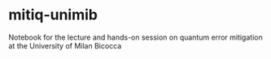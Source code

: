 # mitiq-unimib
Notebook for the lecture and hands-on session on quantum error mitigation at the University of Milan Bicocca
